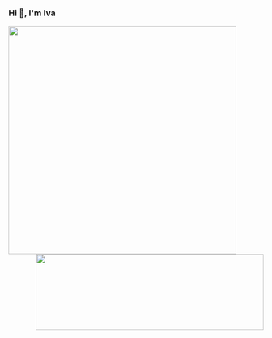 <h3>Hi 👋, I'm Iva</h3>
<p>
  <img align="left" width="450" src="https://github-readme-stats.vercel.app/api?username=ivapapac&count_private=true&show_icons=true&theme=dark&hide_border=false&line_height=20&show_owner=true"/>
  <img align="right" width="450" height="150" src="https://github-readme-stats.vercel.app/api/top-langs/?username=ivapapac&layout=compact&langs_count=3&theme=dark"
</p>
